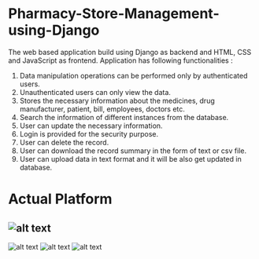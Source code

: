 # Pharmacy-Store-Management-using-Django
The web based application build using Django as backend and HTML, CSS and JavaScript as frontend. 
Application has following functionalities :
1. Data manipulation operations can be performed only by authenticated users. 
2. Unauthenticated users can only view the data. 
3. Stores the necessary information about the medicines, drug manufacturer, patient, bill, employees, doctors etc.
4. Search the information of different instances from the database.
5. User can update the necessary information.
6. Login is provided for the security purpose.
6. User can delete the record.
7. User can download the record summary in the form of text or csv file.
8. User can upload data in text format and it will be also get updated in database.

# Actual Platform
![alt text](https://github.com/alsulke/Pharmacy-Store-Management-using-Django/blob/master/1.png)
--------------------------------------------------------------------------------------------------
![alt text](https://github.com/alsulke/Pharmacy-Store-Management-using-Django/blob/master/2.png)
![alt text](https://github.com/alsulke/Pharmacy-Store-Management-using-Django/blob/master/3.png)
![alt text](https://github.com/alsulke/Pharmacy-Store-Management-using-Django/blob/master/4.png)
